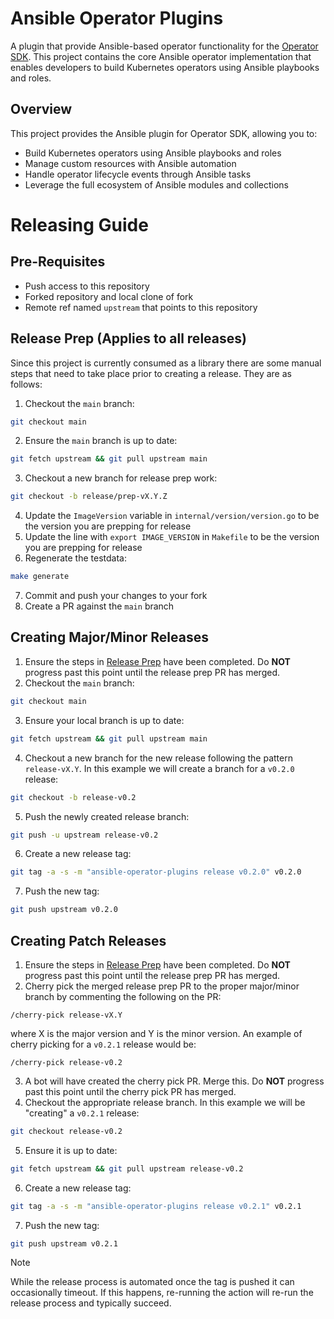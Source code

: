 # Ansible Operator Plugins

A plugin that provide Ansible-based operator functionality for the [Operator SDK](https://github.com/operator-framework/operator-sdk). This project contains the core Ansible operator implementation that enables developers to build Kubernetes operators using Ansible playbooks and roles.

## Overview

This project provides the Ansible plugin for Operator SDK, allowing you to:
- Build Kubernetes operators using Ansible playbooks and roles
- Manage custom resources with Ansible automation
- Handle operator lifecycle events through Ansible tasks
- Leverage the full ecosystem of Ansible modules and collections 

# Releasing Guide

## Pre-Requisites
- Push access to this repository
- Forked repository and local clone of fork
- Remote ref named `upstream` that points to this repository

## Release Prep (Applies to all releases)
Since this project is currently consumed as a library there are some manual steps that need to take
place prior to creating a release. They are as follows:
1. Checkout the `main` branch:
```sh
git checkout main
```
2. Ensure the `main` branch is up to date:
```sh
git fetch upstream && git pull upstream main
```
3. Checkout a new branch for release prep work:
```sh
git checkout -b release/prep-vX.Y.Z
```
4. Update the `ImageVersion` variable in `internal/version/version.go` to be the version you are prepping for release
5. Update the line with `export IMAGE_VERSION` in `Makefile` to be the version you are prepping for release
6. Regenerate the testdata:
```sh
make generate
```
7. Commit and push your changes to your fork
8. Create a PR against the `main` branch

## Creating Major/Minor Releases
1. Ensure the steps in [Release Prep](#release-prep-applies-to-all-releases) have been completed. Do **NOT** progress past this point until the release prep PR has merged.
2. Checkout the `main` branch:
```sh
git checkout main
```
3. Ensure your local branch is up to date:
```sh
git fetch upstream && git pull upstream main
```
4. Checkout a new branch for the new release following the pattern `release-vX.Y`. In this example we will create a branch for a `v0.2.0` release:
```sh
git checkout -b release-v0.2
```
5. Push the newly created release branch:
```sh
git push -u upstream release-v0.2
```
6. Create a new release tag:
```sh
git tag -a -s -m "ansible-operator-plugins release v0.2.0" v0.2.0
```
7. Push the new tag:
```sh
git push upstream v0.2.0
```

## Creating Patch Releases
1. Ensure the steps in [Release Prep](#release-prep-applies-to-all-releases) have been completed. Do **NOT** progress past this point until the release prep PR has merged.
2. Cherry pick the merged release prep PR to the proper major/minor branch by commenting the following on the PR:
```
/cherry-pick release-vX.Y
```
where X is the major version and Y is the minor version. An example of cherry picking for a `v0.2.1` release would be:
```
/cherry-pick release-v0.2
```
3. A bot will have created the cherry pick PR. Merge this. Do **NOT** progress past this point until the cherry pick PR has merged.
4. Checkout the appropriate release branch. In this example we will be "creating" a `v0.2.1` release:
```sh
git checkout release-v0.2
```
5. Ensure it is up to date:
```sh
git fetch upstream && git pull upstream release-v0.2
```
6. Create a new release tag:
```sh
git tag -a -s -m "ansible-operator-plugins release v0.2.1" v0.2.1
```
7. Push the new tag:
```sh
git push upstream v0.2.1
```

> [!NOTE]
> While the release process is automated once the tag is pushed it can occasionally timeout.
> If this happens, re-running the action will re-run the release process and typically succeed.
